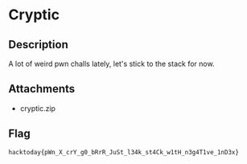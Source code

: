 # Cryptic

## Description
A lot of weird pwn challs lately, let's stick to the stack for now.

## Attachments
- cryptic.zip

## Flag
`hacktoday{pWn_X_crY_g0_bRrR_JuSt_l34k_st4Ck_w1tH_n3g4T1ve_1nD3x}`
